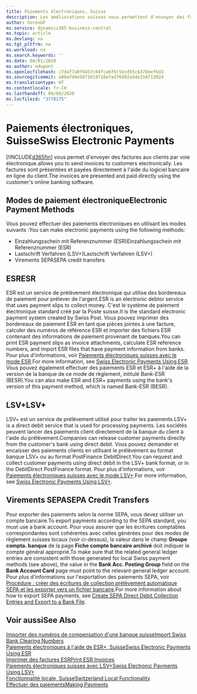 ```yaml
---
title: Paiements électroniques, Suisse
description: Les améliorations suisses vous permettent d'envoyer des factures aux clients par voie électronique. Les factures sont présentées et payées directement à l'aide du logiciel bancaire en ligne du client.
author: SorenGP
ms.service: dynamics365-business-central
ms.topic: article
ms.devlang: na
ms.tgt_pltfrm: na
ms.workload: na
ms.search.keywords: ''
ms.date: 04/01/2020
ms.author: edupont
ms.openlocfilehash: c7daf7a0f9457c04fca6f6c5bcd55c637b6ef6d3
ms.sourcegitcommit: a80afd4e5075018716efad76d82a54e158f1392d
ms.translationtype: HT
ms.contentlocale: fr-CH
ms.lasthandoff: 09/09/2020
ms.locfileid: "3778175"
---
```

# <a name="swiss-electronic-payments"></a><span data-ttu-id="47844-104">Paiements électroniques, Suisse</span><span class="sxs-lookup"><span data-stu-id="47844-104">Swiss Electronic Payments</span></span>
[!INCLUDE[d365fin](../../includes/d365fin_md.md)] <span data-ttu-id="47844-105">vous permet d'envoyer des factures aux clients par voie électronique.</span><span class="sxs-lookup"><span data-stu-id="47844-105">allows you to send invoices to customers electronically.</span></span> <span data-ttu-id="47844-106">Les factures sont présentées et payées directement à l'aide du logiciel bancaire en ligne du client.</span><span class="sxs-lookup"><span data-stu-id="47844-106">The invoices are presented and paid directly using the customer's online banking software.</span></span>  

## <a name="electronic-payment-methods"></a><span data-ttu-id="47844-107">Modes de paiement électronique</span><span class="sxs-lookup"><span data-stu-id="47844-107">Electronic Payment Methods</span></span>  
<span data-ttu-id="47844-108">Vous pouvez effectuer des paiements électroniques en utilisant les modes suivants :</span><span class="sxs-lookup"><span data-stu-id="47844-108">You can make electronic payments using the following methods:</span></span>  

- <span data-ttu-id="47844-109">Einzahlungsschein mit Referenznummer (ESR)</span><span class="sxs-lookup"><span data-stu-id="47844-109">Einzahlungsschein mit Referenznummer (ESR)</span></span>  
- <span data-ttu-id="47844-110">Lastschrift Verfahren (LSV+)</span><span class="sxs-lookup"><span data-stu-id="47844-110">Lastschrift Verfahren (LSV+)</span></span>  
- <span data-ttu-id="47844-111">Virements SEPA</span><span class="sxs-lookup"><span data-stu-id="47844-111">SEPA credit transfers</span></span>  

## <a name="esr"></a><span data-ttu-id="47844-112">ESR</span><span class="sxs-lookup"><span data-stu-id="47844-112">ESR</span></span>  
<span data-ttu-id="47844-113">ESR est un service de prélèvement électronique qui utilise des bordereaux de paiement pour prélever de l'argent.</span><span class="sxs-lookup"><span data-stu-id="47844-113">ESR is an electronic debtor service that uses payment slips to collect money.</span></span> <span data-ttu-id="47844-114">C'est le système de paiement électronique standard créé par la Poste suisse.</span><span class="sxs-lookup"><span data-stu-id="47844-114">It is the standard electronic payment system created by Swiss Post.</span></span> <span data-ttu-id="47844-115">Vous pouvez imprimer des bordereaux de paiement ESR en tant que pièces jointes à une facture, calculer des numéros de référence ESR et importer des fichiers ESR contenant des informations de paiement provenant de banques.</span><span class="sxs-lookup"><span data-stu-id="47844-115">You can print ESR payment slips as invoice attachments, calculate ESR reference numbers, and import ESR files that have payment information from banks.</span></span> <span data-ttu-id="47844-116">Pour plus d'informations, voir [Paiements électroniques suisses avec le mode ESR](how-to-print-esr-invoices.md).</span><span class="sxs-lookup"><span data-stu-id="47844-116">For more information, see [Swiss Electronic Payments Using ESR](how-to-print-esr-invoices.md).</span></span> <span data-ttu-id="47844-117">Vous pouvez également effectuer des paiements ESR et ESR+ à l'aide de la version de la banque de ce mode de règlement, intitulé Bank-ESR (BESR).</span><span class="sxs-lookup"><span data-stu-id="47844-117">You can also make ESR and ESR+ payments using the bank's version of this payment method, which is named Bank-ESR (BESR).</span></span>  

## <a name="lsv"></a><span data-ttu-id="47844-118">LSV+</span><span class="sxs-lookup"><span data-stu-id="47844-118">LSV+</span></span>  
<span data-ttu-id="47844-119">LSV+ est un service de prélèvement utilisé pour traiter les paiements.</span><span class="sxs-lookup"><span data-stu-id="47844-119">LSV+ is a direct debit service that is used for processing payments.</span></span> <span data-ttu-id="47844-120">Les sociétés peuvent lancer des paiements client directement de la banque du client à l'aide du prélèvement.</span><span class="sxs-lookup"><span data-stu-id="47844-120">Companies can release customer payments directly from the customer's bank using direct debit.</span></span> <span data-ttu-id="47844-121">Vous pouvez demander et encaisser des paiements clients en utilisant le prélèvement au format banque LSV+ ou au format PostFinance DebitDirect.</span><span class="sxs-lookup"><span data-stu-id="47844-121">You can request and collect customer payments using direct debit in the LSV+ bank format, or in the DebitDirect PostFinance format.</span></span> <span data-ttu-id="47844-122">Pour plus d'informations, voir [Paiements électroniques suisses avec le mode LSV+](swiss-electronic-payments-using-lsv-.md).</span><span class="sxs-lookup"><span data-stu-id="47844-122">For more information, see [Swiss Electronic Payments Using LSV+](swiss-electronic-payments-using-lsv-.md).</span></span>  

## <a name="sepa-credit-transfers"></a><span data-ttu-id="47844-123">Virements SEPA</span><span class="sxs-lookup"><span data-stu-id="47844-123">SEPA Credit Transfers</span></span>  
<span data-ttu-id="47844-124">Pour exporter des paiements selon la norme SEPA, vous devez utiliser un compte bancaire.</span><span class="sxs-lookup"><span data-stu-id="47844-124">To export payments according to the SEPA standard, you must use a bank account.</span></span> <span data-ttu-id="47844-125">Pour vous assurer que les écritures comptables correspondantes sont cohérentes avec celles générées pour des modes de règlement suisses locaux (voir ci-dessus), la valeur dans le champ **Groupe compta. banque** de la page **Fiche compte bancaire archivé** doit indiquer le compte général approprié.</span><span class="sxs-lookup"><span data-stu-id="47844-125">To make sure that the related general ledger entries are consistent with those generated for local Swiss payment methods (see above), the value in the **Bank Acc. Posting Group** field on the **Bank Account Card** page must point to the relevant general ledger account.</span></span> <span data-ttu-id="47844-126">Pour plus d'informations sur l'exportation des paiements SEPA, voir [Procédure : créer des écritures de collection prélèvement automatique SEPA et les exporter vers un fichier bancaire](../../finance-collect-payments-with-sepa-direct-debit.md#creating-sepa-direct-debit-collection-entries-and-export-to-a-bank-file).</span><span class="sxs-lookup"><span data-stu-id="47844-126">For more information about how to export SEPA payments, see [Create SEPA Direct Debit Collection Entries and Export to a Bank File](../../finance-collect-payments-with-sepa-direct-debit.md#creating-sepa-direct-debit-collection-entries-and-export-to-a-bank-file).</span></span>  

## <a name="see-also"></a><span data-ttu-id="47844-127">Voir aussi</span><span class="sxs-lookup"><span data-stu-id="47844-127">See Also</span></span>  
 [<span data-ttu-id="47844-128">Importer des numéros de compensation d'une banque suisse</span><span class="sxs-lookup"><span data-stu-id="47844-128">Import Swiss Bank Clearing Numbers</span></span>](how-to-import-swiss-bank-clearing-numbers.md)  
 [<span data-ttu-id="47844-129">Paiements électroniques à l'aide de ESR+, Suisse</span><span class="sxs-lookup"><span data-stu-id="47844-129">Swiss Electronic Payments Using ESR</span></span>](swiss-electronic-payments-using-esr.md)  
 [<span data-ttu-id="47844-130">Imprimer des factures ESR</span><span class="sxs-lookup"><span data-stu-id="47844-130">Print ESR Invoices</span></span>](how-to-print-esr-invoices.md)  
 [<span data-ttu-id="47844-131">Paiements électroniques suisses avec LSV+</span><span class="sxs-lookup"><span data-stu-id="47844-131">Swiss Electronic Payments Using LSV+</span></span>](swiss-electronic-payments-using-lsv-.md)  
 [<span data-ttu-id="47844-132">Fonctionnalité locale, Suisse</span><span class="sxs-lookup"><span data-stu-id="47844-132">Switzerland Local Functionality</span></span>](switzerland-local-functionality.md)  
 [<span data-ttu-id="47844-133">Effectuer des paiements</span><span class="sxs-lookup"><span data-stu-id="47844-133">Making Payments</span></span>](../../payables-make-payments.md)
